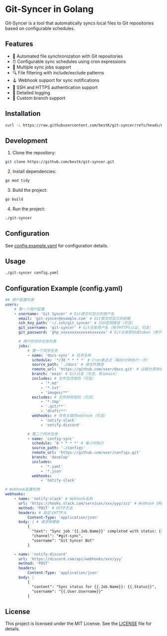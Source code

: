 # Git-Syncer in Golang

Git-Syncer is a tool that automatically syncs local files to Git repositories based on configurable schedules.

## Features

-   🔄 Automated file synchronization with Git repositories
-   ⏰ Configurable sync schedules using cron expressions
-   📁 Multiple sync jobs support
-   🔍 File filtering with include/exclude patterns
-   🪝 Webhook support for sync notifications
-   🔐 SSH and HTTPS authentication support
-   📝 Detailed logging
-   🌲 Custom branch support

## Installation

```bash
curl -L https://raw.githubusercontent.com/bestK/git-syncer/refs/heads/main/shell/install.sh | bash
```

## Development

1. Clone the repository:

```bash
git clone https://github.com/bestk/git-syncer.git
```

2. Install dependencies:

```bash
go mod tidy
```

3. Build the project:

```bash
go build
```

4. Run the project:

```bash
./git-syncer
```

## Configuration

See [config.example.yaml](config.example.yaml) for configuration details.

## Usage

```bash
./git-syncer config.yaml
```

## Configuration Example (config.yaml)

```yaml
## 用户配置列表
users:
    # 第一个用户配置
    - username: 'Git Syncer' # Git提交时显示的用户名
      email: 'git-syncer@example.com' # Git提交时显示的邮箱
      ssh_key_path: '~/.ssh/git_syncer' # SSH密钥路径（可选）
      git_username: 'git-syncer' # Git仓库用户名（用于HTTPS认证，可选）
      git_password: 'ghp_xxxxxxxxxxxxxxxxxxxx' # Git仓库密码或token（用于HTTPS认证，可选）

      # 用户的同步任务列表
      jobs:
          # 第一个同步任务
          - name: 'docs-sync' # 任务名称
            schedule: '*/30 * * * *' # Cron表达式（每30分钟执行一次）
            source_path: './docs' # 源文件路径
            remote_url: 'https://github.com/user/docs.git' # 远程仓库地址
            branch: 'main' # Git分支（可选，默认main）
            includes: # 文件包含规则（可选）
                - '*.md'
                - '*.txt'
                - 'images/**'
            excludes: # 文件排除规则（可选）
                - '*.tmp'
                - '.git/**'
                - 'draft/**'
            webhooks: # 任务关联的webhook（可选）
                - 'notify-slack'
                - 'notify-discord'

          # 第二个同步任务
          - name: 'config-sync'
            schedule: '0 * * * *' # 每小时执行
            source_path: './configs'
            remote_url: 'https://github.com/user/configs.git'
            branch: 'develop'
            includes:
                - '*.yaml'
                - '*.json'
            webhooks:
                - 'notify-slack'

# Webhook配置列表
webhooks:
    - name: 'notify-slack' # Webhook名称
      url: 'https://hooks.slack.com/services/xxx/yyy/zzz' # Webhook URL
      method: 'POST' # HTTP方法
      headers: # 自定义HTTP头
          Content-Type: 'application/json'
      body: | # 请求体模板
          {
            "text": "Sync job '{{.Job.Name}}' completed with status: {{.Status}}",
            "channel": "#git-sync",
            "username": "Git Syncer Bot"
          }

    - name: 'notify-discord'
      url: 'https://discord.com/api/webhooks/xxx/yyy'
      method: 'POST'
      headers:
          Content-Type: 'application/json'
      body: |
          {
            "content": "Sync status for {{.Job.Name}}: {{.Status}}",
            "username": "{{.User.Username}}"
          }
```

## License

This project is licensed under the MIT License. See the [LICENSE](LICENSE) file for details.
